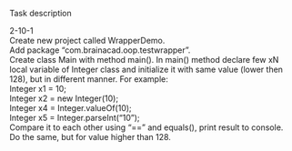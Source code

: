 Task description  
  
  2-10-1  
  Create new project called WrapperDemo.  
  Add package “com.brainacad.oop.testwrapper”.  
  Create class Main with method main(). In main() method declare few xN local variable of Integer class and 
  initialize it with same value (lower then 128), but in different manner.  For example:  
  Integer x1 = 10;  
  Integer x2 = new Integer(10);  
  Integer x4 = Integer.valueOf(10);  
  Integer x5 = Integer.parseInt(“10”);  
  Compare it to each other using “==” and equals(), print result to console.  
  Do the same, but for value higher than 128.  
